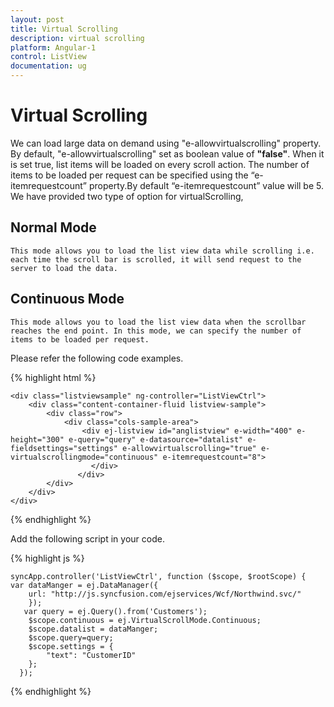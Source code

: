 ```yaml
---
layout: post
title: Virtual Scrolling
description: virtual scrolling
platform: Angular-1
control: ListView
documentation: ug
---
```


# Virtual Scrolling

   We can load large data on demand using "e-allowvirtualscrolling" property. By default, "e-allowvirtualscrolling" set as boolean value of **"false"**. When it is set true, list items will be loaded on every scroll action. The number of items to be loaded per request can be specified using the “e-itemrequestcount” property.By default “e-itemrequestcount” value will be 5. We have provided two type of option for virtualScrolling,

## Normal Mode
    This mode allows you to load the list view data while scrolling i.e. each time the scroll bar is scrolled, it will send request to the server to load the data.

## Continuous Mode
    This mode allows you to load the list view data when the scrollbar reaches the end point. In this mode, we can specify the number of items to be loaded per request.

Please refer the following code examples.

 {% highlight html %}

    <div class="listviewsample" ng-controller="ListViewCtrl">
        <div class="content-container-fluid listview-sample">
            <div class="row">
                <div class="cols-sample-area">
                    <div ej-listview id="anglistview" e-width="400" e-height="300" e-query="query" e-datasource="datalist" e-fieldsettings="settings" e-allowvirtualscrolling="true" e-virtualscrollingmode="continuous" e-itemrequestcount="8">
                      </div>
                   </div>
            </div>
        </div>
    </div>

 {% endhighlight %}

 Add the following script in your code.

 {% highlight js %}

    syncApp.controller('ListViewCtrl', function ($scope, $rootScope) {
    var dataManger = ej.DataManager({              
        url: "http://js.syncfusion.com/ejservices/Wcf/Northwind.svc/"
        });              
       var query = ej.Query().from('Customers');
        $scope.continuous = ej.VirtualScrollMode.Continuous;
        $scope.datalist = dataManger;
        $scope.query=query;
        $scope.settings = {
            "text": "CustomerID"
        };
      });

 {% endhighlight %}